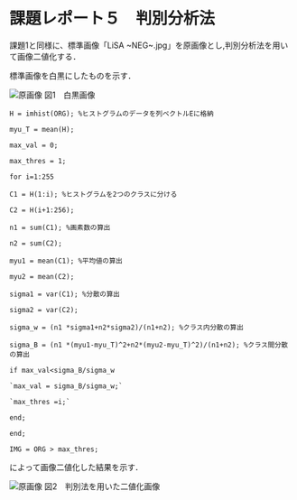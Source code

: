 # 課題レポート５　判別分析法

課題1と同様に、標準画像「LiSA ~NEG~.jpg」を原画像とし,判別分析法を用いて画像二値化する．

標準画像を白黒にしたものを示す．

![原画像](https://github.com/ItsukiTakemura/image_processing/blob/master/image/?raw=true)
図1　白黒画像



`H = imhist(ORG); %ヒストグラムのデータを列ベクトルEに格納`

`myu_T = mean(H);`

`max_val = 0;`

`max_thres = 1;`

`for i=1:255`

  `C1 = H(1:i); %ヒストグラムを2つのクラスに分ける`

  `C2 = H(i+1:256);`

  `n1 = sum(C1); %画素数の算出`

  `n2 = sum(C2);`

  `myu1 = mean(C1); %平均値の算出`

  `myu2 = mean(C2);`

  `sigma1 = var(C1); %分散の算出`

  `sigma2 = var(C2);`

  `sigma_w = (n1 *sigma1+n2*sigma2)/(n1+n2); %クラス内分散の算出`

  `sigma_B = (n1 *(myu1-myu_T)^2+n2*(myu2-myu_T)^2)/(n1+n2); %クラス間分散の算出`

  `if max_val<sigma_B/sigma_w`

    `max_val = sigma_B/sigma_w;`

    `max_thres =i;`

  `end;`

`end;`

`IMG = ORG > max_thres;`

によって画像二値化した結果を示す．

![原画像](https://github.com/ItsukiTakemura/image_processing/blob/master/image/?raw=true)
図2　判別法を用いた二値化画像



